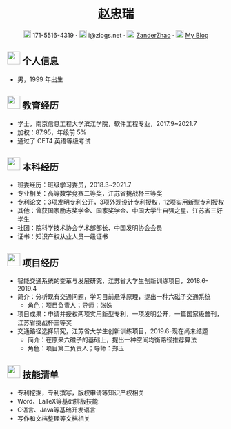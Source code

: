 <center>
     <h1>赵忠瑞</h1>
     <div>
         <span>
             <img src="assets/phone-solid.svg" width="18px">
             171-5516-4319
         </span>
         ·
         <span>
             <img src="assets/envelope-solid.svg" width="18px">
             i@zlogs.net
         </span>
         ·
         <span>
             <img src="assets/github-brands.svg" width="18px">
             <a href="https://github.com/ZanderZhao">ZanderZhao</a>
         </span>
         ·
         <span>
             <img src="assets/rss-solid.svg" width="18px">
             <a href="https://zlogs.net">My Blog</a>
         </span>
     </div>
 </center>


 ## <img src="assets/info-circle-solid.svg" width="30px"> 个人信息 

 - 男，1999 年出生

## <img src="assets/graduation-cap-solid.svg" width="30px"> 教育经历

- 学士，南京信息工程大学滨江学院，软件工程专业，2017.9~2021.7
- 加权：87.95，年级前 5%
- 通过了 CET4 英语等级考试

## <img src="assets/briefcase-solid.svg" width="30px"> 本科经历

- 班委经历：班级学习委员，2018.3~2021.7
- 专业相关：高等数学竞赛二等奖，江苏省挑战杯三等奖
- 专利论文：3项发明专利公开，3项外观设计专利授权，12项实用新型专利授权
- 其他：曾获国家励志奖学金、国家奖学金、中国大学生自强之星、江苏省三好学生
- 社团：院科学技术协会学术部部长、中国发明协会会员
- 证书：知识产权从业人员一级证书

## <img src="assets/project-diagram-solid.svg" width="30px"> 项目经历

- 智能交通系统的变革与发展研究，江苏省大学生创新训练项目，2018.6-2019.4
- 简介：分析现有交通问题，学习目前悬浮原理，提出一种六磁子交通系统
  - 角色：项目负责人；导师：张姝
- 项目成果：申请并授权两项实用新型专利，一项发明公开，一篇国家级普刊，江苏省挑战杯三等奖
- 交通路径选择研究，江苏省大学生创新训练项目，2019.6-现在尚未结题
  - 简介：在原来六磁子的基础上，提出一种空间均衡路径推荐算法
  - 角色：项目第二负责人；导师：郑玉

## <img src="assets/tools-solid.svg" width="30px"> 技能清单

- 专利挖掘，专利撰写，版权申请等知识产权相关
- Word、LaTeX等基础排版技能
- C语言、Java等基础开发语言
- 写作和文档整理等文档相关
